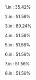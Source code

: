 1.in : 35.42%

2.in : 51.56%

3.in : 89.24%

4.in : 51.56%

5.in : 51.56%

6.in : 51.56%

7.in : 51.56%

8.in : 51.56%
